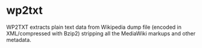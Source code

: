 wp2txt
======

WP2TXT extracts plain text data from Wikipedia dump file (encoded in XML/compressed with Bzip2) stripping all the MediaWiki markups and other metadata.